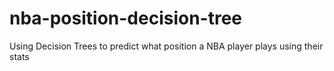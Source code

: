 # nba-position-decision-tree
Using Decision Trees to predict what position a NBA player plays using their stats
